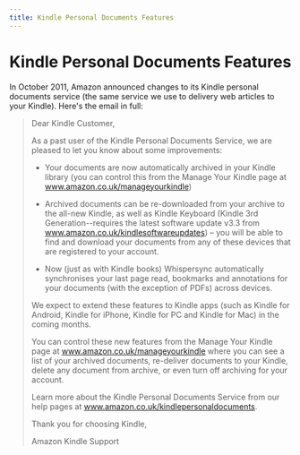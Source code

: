```yaml
---
title: Kindle Personal Documents Features 
---
```


# Kindle Personal Documents Features 

In October 2011, Amazon announced changes to its Kindle personal documents service (the same service we use to delivery web articles to your Kindle). Here's the email in full:

> Dear Kindle Customer, 
>
> As a past user of the Kindle Personal Documents Service, we are pleased to let you know about some improvements:
>
> * Your documents are now automatically archived in your Kindle library (you can control this from the Manage Your Kindle page at www.amazon.co.uk/manageyourkindle)
>
> * Archived documents can be re-downloaded from your archive to the all-new Kindle, as well as Kindle Keyboard (Kindle 3rd Generation--requires the latest software update v3.3 from www.amazon.co.uk/kindlesoftwareupdates) – you will be able to find and download your documents from any of these devices that are registered to your account.
>
> * Now (just as with Kindle books) Whispersync automatically synchronises your last page read, bookmarks and annotations for your documents (with the exception of PDFs) across devices.
>
> We expect to extend these features to Kindle apps (such as Kindle for Android, Kindle for iPhone, Kindle for PC and Kindle for Mac) in the coming months. 
>
> You can control these new features from the Manage Your Kindle page at www.amazon.co.uk/manageyourkindle where you can see a list of your archived documents, re-deliver documents to your Kindle, delete any document from archive, or even turn off archiving for your account. 
>
> Learn more about the Kindle Personal Documents Service from our help pages at www.amazon.co.uk/kindlepersonaldocuments. 
> 
> Thank you for choosing Kindle,
> 
> Amazon Kindle Support